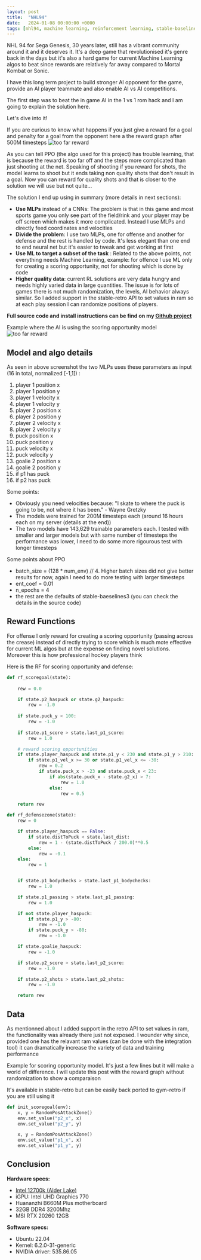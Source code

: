 ```yaml
---
layout: post
title:  "NHL94"
date:   2024-01-08 00:00:00 +0000
tags: [nhl94, machine learning, reinforcement learning, stable-baselines, stable-retro]
---
```



NHL 94 for Sega Genesis, 30 years later, still has a vibrant community around it and it deserves it. It's a deep game that revolutionised it's genre back in the days but it's also a hard game for current Machine Learning algos to beat since rewards are relatively far away compared to Mortal Kombat or Sonic.

I have this long term project to build stronger AI opponent for the game, provide an AI player teammate and also enable AI vs AI competitions.

The first step was to beat the in game AI in the 1 vs 1 rom hack and I am going to explain the solution here.

Let's dive into it!

If you are curious to know what happens if you just give a reward for a goal and penalty for a goal from the opponent here a the reward graph after 500M timesteps
![too far reward](./assets/NHL94/too_far_reward.png)

As you can tell PPO (the algo used for this project) has trouble learning, that is because the reward is too far off and the steps more complicated than just shooting at the net. Speaking of shooting if you reward for shots, the model learns to shoot but it ends taking non quality shots that don't result in a goal. Now you can reward for quality shots and that is closer to the solution we will use but not quite...

The solution I end up using in summary (more details in next sections):
*   **Use MLPs** instead of a CNNs: The problem is that in this game and most sports game you only see part of the field/rink and your player may be off screen which makes it more complicated. Instead I use MLPs and directly feed coordinates and velocities
*   **Divide the problem**: I use two MLPs, one for offense and another for defense and the rest is handled by code. It's less elegant than one end to end neural net but it's easier to tweak and get working at first
*   **Use ML to target a subset of the task** : Related to the above points, not everything needs Machine Learning, example: for offence I use ML only for creating a scoring opportunity, not for shooting which is done by code
*   **Higher quality data**: current RL solutions are very data hungry and needs highly varied data in large quantities. The issue is for lots of games there is not much randomization, the levels, AI behavior always similar. So I added support in the stable-retro API to set values in ram so at each play session I can randomize positions of players.

**Full source code and install instructions can be find on my [Github project](https://github.com/MatPoliquin/stable-retro-scripts)**

Example where the AI is using the scoring opportunity model
![too far reward](./assets/NHL94/nhl94-ai.png)

## Model and algo details

As seen in above screenshot the two MLPs uses these parameters as input (16 in total, normalized [-1,1]) :
1.   player 1 position x
1.   player 1 position y
1.   player 1 velocity x
1.   player 1 velocity y
1.   player 2 position x
1.   player 2 position y
1.   player 2 velocity x
1.   player 2 velocity y
1.   puck position x
1.   puck position y
1.   puck velocity x
1.   puck velocity y
1.   goalie 2 position x
1.   goalie 2 position y
1.   if p1 has puck
1.   if p2 has puck

Some points:
*   Obviously you need velocities because:
"I skate to where the puck is going to be, not where it has been." - Wayne Gretzky
*   The models were trained for 200M timesteps each (around 16 hours each on my server (details at the end))
*   The two models have 143,629 trainable parameters each. I tested with smaller and larger models but with same number of timesteps the performance was lower, I need to do some more rigourous test with longer timesteps

Some points about PPO
*   batch_size = (128 * num_env) // 4. Higher batch sizes did not give better results for now, again I need to do more testing with larger timesteps
*   ent_coef = 0.01
*   n_epochs = 4
*   the rest are the defaults of stable-baeselines3 (you can check the details in the source code)

## Reward Functions
For offense I only reward for creating a scoring opportunity (passing across the crease) instead of directly trying to score which is much mote effective for current ML algos but at the expense on finding novel solutions. Moreover this is how professional hockey players think

Here is the RF for scoring opportunity and defense:

```python
def rf_scoregoal(state):
    
    rew = 0.0

    if state.p2_haspuck or state.g2_haspuck:
        rew = -1.0
    
    if state.puck_y < 100:
        rew = -1.0
    
    if state.p1_score > state.last_p1_score: 
        rew = 1.0

    # reward scoring opportunities
    if state.player_haspuck and state.p1_y < 230 and state.p1_y > 210:
        if state.p1_vel_x >= 30 or state.p1_vel_x <= -30:
            rew = 0.2
            if state.puck_x > -23 and state.puck_x < 23:
                if abs(state.puck_x - state.g2_x) > 7:
                    rew = 1.0
                else:
                    rew = 0.5

    return rew
```

```python
def rf_defensezone(state):
    rew = 0

    if state.player_haspuck == False:
        if state.distToPuck < state.last_dist:
            rew = 1 - (state.distToPuck / 200.0)**0.5
        else:
            rew = -0.1
    else:
        rew = 1


    if state.p1_bodychecks > state.last_p1_bodychecks:
        rew = 1.0

    if state.p1_passing > state.last_p1_passing:
        rew = 1.0

    if not state.player_haspuck:
        if state.p1_y > -80:
            rew = -1.0
        if state.puck_y > -80:
            rew = -1.0

    if state.goalie_haspuck:
        rew = -1.0

    if state.p2_score > state.last_p2_score:
        rew = -1.0

    if state.p2_shots > state.last_p2_shots:
        rew = -1.0

    return rew
```

## Data

As mentionned about I added support in the retro API to set values in ram, the functionality was already there just not exposed.
I wounder why since, provided one has the relavant ram values (can be done with the integration tool) it can dramatically increase the variety of data and training performance

Example for scoring opportunity model. It's just a few lines but it will make a world of difference. I will update this post with the reward graph without randomization to show a comparaison

It's available in stable-retro but can be easily back ported to gym-retro if you are still using it


```python
def init_scoregoal(env):
    x, y = RandomPosAttackZone()
    env.set_value("p2_x", x)
    env.set_value("p2_y", y)

    x, y = RandomPosAttackZone()
    env.set_value("p1_x", x)
    env.set_value("p1_y", y)
```

## Conclusion

**Hardware specs:**
*   [Intel 12700k (Alder Lake)](https://ark.intel.com/content/www/us/en/ark/products/134594/intel-core-i712700k-processor-25m-cache-up-to-5-00-ghz.html)
*   iGPU: Intel UHD Graphics 770
*   Huananzhi B660M Plus motherboard
*   32GB DDR4 3200Mhz
*   MSI RTX 20260 12GB

**Software specs:**
*   Ubuntu 22.04
*   Kernel: 6.2.0-31-generic
*   NVIDIA driver: 535.86.05




